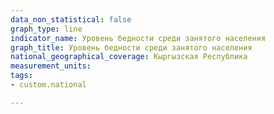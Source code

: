 ```yaml
---
data_non_statistical: false
graph_type: line
indicator_name: Уровень бедности среди занятого населения
graph_title: Уровень бедности среди занятого населения
national_geographical_coverage: Кыргызская Республика
measurement_units:
tags:
- custom.national

---
```

